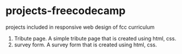 # projects-freecodecamp
projects included in responsive web design of fcc curriculum
1. Tribute page.
 A simple tribute page that is created using html, css.
2. survey form.
 A survey form that is created using html, css.